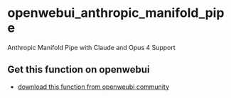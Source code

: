 # openwebui_anthropic_manifold_pipe
Anthropic Manifold Pipe with Claude and Opus 4 Support

## Get this function on openwebui
- [download this function from openweubi community](https://openwebui.com/f/markkazakov/anthropic)
